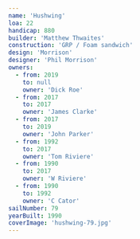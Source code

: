 ```yaml
---
name: 'Hushwing'
loa: 22
handicap: 880
builder: 'Matthew Thwaites'
construction: 'GRP / Foam sandwich'
design: 'Morrison'
designer: 'Phil Morrison'
owners:
  - from: 2019
    to: null
    owner: 'Dick Roe'
  - from: 2017
    to: 2017
    owner: 'James Clarke'
  - from: 2017
    to: 2019
    owner: 'John Parker'
  - from: 1992
    to: 2017
    owner: 'Tom Riviere'
  - from: 1990
    to: 2017
    owner: 'W Riviere'
  - from: 1990
    to: 1992
    owner: 'C Cator'
sailNumber: 79
yearBuilt: 1990
coverImage: 'hushwing-79.jpg'
---
```


